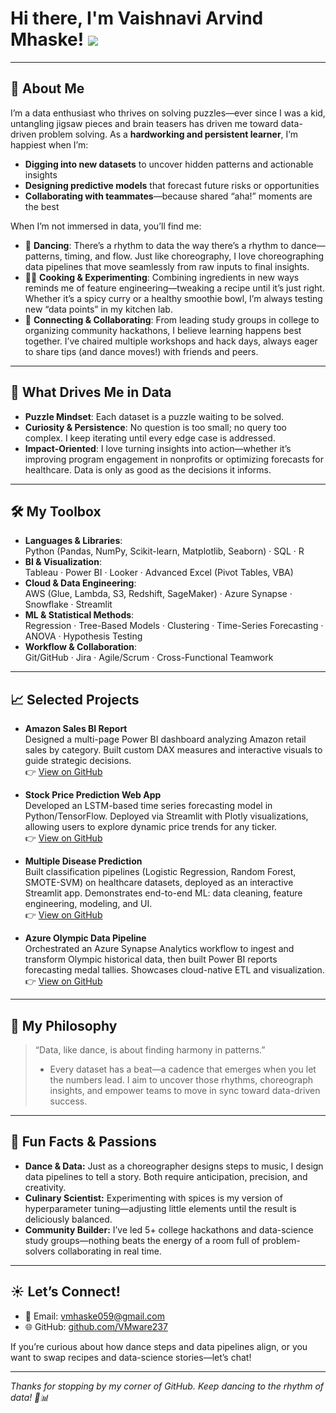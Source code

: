 # Hi there, I'm Vaishnavi Arvind Mhaske! ![](https://user-images.githubusercontent.com/18350557/176309783-0785949b-9127-417c-8b55-ab5a4333674e.gif)

---

## 🌟 About Me

I’m a data enthusiast who thrives on solving puzzles—ever since I was a kid, untangling jigsaw pieces and brain teasers has driven me toward data-driven problem solving. As a **hardworking and persistent learner**, I’m happiest when I’m:

- **Digging into new datasets** to uncover hidden patterns and actionable insights  
- **Designing predictive models** that forecast future risks or opportunities  
- **Collaborating with teammates**—because shared “aha!” moments are the best

When I’m not immersed in data, you’ll find me:

- 💃 **Dancing**: There’s a rhythm to data the way there’s a rhythm to dance—patterns, timing, and flow. Just like choreography, I love choreographing data pipelines that move seamlessly from raw inputs to final insights.  
- 👩‍🍳 **Cooking & Experimenting**: Combining ingredients in new ways reminds me of feature engineering—tweaking a recipe until it’s just right. Whether it’s a spicy curry or a healthy smoothie bowl, I’m always testing new “data points” in my kitchen lab.  
- 🤝 **Connecting & Collaborating**: From leading study groups in college to organizing community hackathons, I believe learning happens best together. I’ve chaired multiple workshops and hack days, always eager to share tips (and dance moves!) with friends and peers.

---

## 🚀 What Drives Me in Data

- **Puzzle Mindset**: Each dataset is a puzzle waiting to be solved.  
- **Curiosity & Persistence**: No question is too small; no query too complex. I keep iterating until every edge case is addressed.  
- **Impact-Oriented**: I love turning insights into action—whether it’s improving program engagement in nonprofits or optimizing forecasts for healthcare. Data is only as good as the decisions it informs.

---

## 🛠️ My Toolbox

- **Languages & Libraries**:  
  Python (Pandas, NumPy, Scikit-learn, Matplotlib, Seaborn) · SQL · R  
- **BI & Visualization**:  
  Tableau · Power BI · Looker · Advanced Excel (Pivot Tables, VBA)  
- **Cloud & Data Engineering**:  
  AWS (Glue, Lambda, S3, Redshift, SageMaker) · Azure Synapse · Snowflake · Streamlit  
- **ML & Statistical Methods**:  
  Regression · Tree-Based Models · Clustering · Time-Series Forecasting · ANOVA · Hypothesis Testing  
- **Workflow & Collaboration**:  
  Git/GitHub · Jira · Agile/Scrum · Cross-Functional Teamwork  

---

## 📈 Selected Projects

- **Amazon Sales BI Report**  
  Designed a multi-page Power BI dashboard analyzing Amazon retail sales by category. Built custom DAX measures and interactive visuals to guide strategic decisions.  
  👉 [View on GitHub](https://github.com/VMware237/amazonBIreport)

- **Stock Price Prediction Web App**  
  Developed an LSTM-based time series forecasting model in Python/TensorFlow. Deployed via Streamlit with Plotly visualizations, allowing users to explore dynamic price trends for any ticker.  
  👉 [View on GitHub](https://github.com/VMware237/stockpricepredictor)

- **Multiple Disease Prediction**  
  Built classification pipelines (Logistic Regression, Random Forest, SMOTE-SVM) on healthcare datasets, deployed as an interactive Streamlit app. Demonstrates end-to-end ML: data cleaning, feature engineering, modeling, and UI.  
  👉 [View on GitHub](https://github.com/VMware237/multiple_disease_prediction)

- **Azure Olympic Data Pipeline**  
  Orchestrated an Azure Synapse Analytics workflow to ingest and transform Olympic historical data, then built Power BI reports forecasting medal tallies. Showcases cloud-native ETL and visualization.  
  👉 [View on GitHub](https://github.com/VMware237/azure_olympic_data_pipeline)

---

## 🎯 My Philosophy

> “Data, like dance, is about finding harmony in patterns.”  
>
> - Every dataset has a beat—a cadence that emerges when you let the numbers lead. I aim to uncover those rhythms, choreograph insights, and empower teams to move in sync toward data-driven success.

---

## 🎉 Fun Facts & Passions

- **Dance & Data:** Just as a choreographer designs steps to music, I design data pipelines to tell a story. Both require anticipation, precision, and creativity.  
- **Culinary Scientist:** Experimenting with spices is my version of hyperparameter tuning—adjusting little elements until the result is deliciously balanced.  
- **Community Builder:** I’ve led 5+ college hackathons and data-science study groups—nothing beats the energy of a room full of problem-solvers collaborating in real time.  

---

## ☀️ Let’s Connect!

- 📧 Email: [vmhaske059@gmail.com](mailto:vmhaske059@gmail.com)  
- 🌐 GitHub: [github.com/VMware237](https://github.com/VMware237)  

If you’re curious about how dance steps and data pipelines align, or you want to swap recipes and data-science stories—let’s chat!  

---

*Thanks for stopping by my corner of GitHub. Keep dancing to the rhythm of data! 💃📊*  

